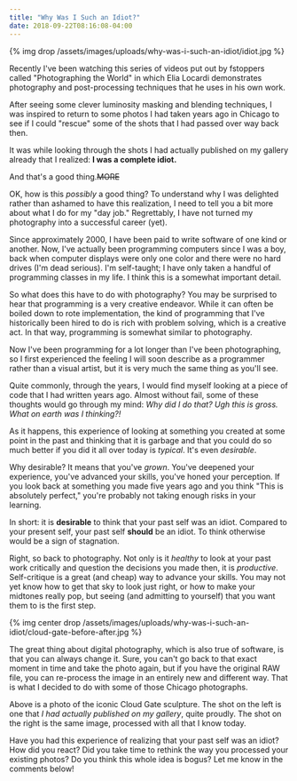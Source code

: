 ```yaml
---
title: "Why Was I Such an Idiot?"
date: 2018-09-22T08:16:08-04:00
---
```


{% img drop /assets/images/uploads/why-was-i-such-an-idiot/idiot.jpg %}

Recently I've been watching this series of videos put out by fstoppers called
"Photographing the World" in which Elia Locardi demonstrates photography and
post-processing techniques that he uses in his own work.

After seeing some clever luminosity masking and blending techniques, I was
inspired to return to some photos I had taken years ago in Chicago to see if I
could "rescue" some of the shots that I had passed over way back then.

It was while looking through the shots I had actually published on my gallery
already that I realized: **I was a complete idiot.**

And that's a good thing.~~MORE~~

OK, how is this *possibly* a good thing? To understand why I was delighted
rather than ashamed to have this realization, I need to tell you a bit more
about what I do for my "day job." Regrettably, I have not turned my photography
into a successful career (yet).

Since approximately 2000, I have been paid to write software of one kind or
another. Now, I've actually been programming computers since I was a boy, back
when computer displays were only one color and there were no hard drives (I'm
dead serious). I'm self-taught; I have only taken a handful of programming
classes in my life. I think this is a somewhat important detail.

So what does this have to do with photography? You may be surprised to hear that
programming is a very creative endeavor. While it can often be boiled down to
rote implementation, the kind of programming that I've historically been hired
to do is rich with problem solving, which is a creative act. In that way,
programming is somewhat similar to photography.

Now I've been programming for a lot longer than I've been photographing, so I
first experienced the feeling I will soon describe as a programmer rather than a
visual artist, but it is very much the same thing as you'll see.

Quite commonly, through the years, I would find myself looking at a piece of
code that I had written years ago. Almost without fail, some of these thoughts
would go through my mind: *Why did I do that? Ugh this is gross. What on earth
was I thinking?!*

As it happens, this experience of looking at something you created at some point
in the past and thinking that it is garbage and that you could do so much better
if you did it all over today is *typical*. It's even *desirable*.

Why desirable? It means that you've *grown*. You've deepened your experience,
you've advanced your skills, you've honed your perception. If you look back at
something you made five years ago and you think "This is absolutely perfect,"
you're probably not taking enough risks in your learning.

In short: it is **desirable** to think that your past self was an
idiot. Compared to your present self, your past self **should** be an idiot. To
think otherwise would be a sign of stagnation.

Right, so back to photography. Not only is it *healthy* to look at your past
work critically and question the decisions you made then, it is
*productive*. Self-critique is a great (and cheap) way to advance your
skills. You may not yet know how to get that sky to look just right, or how to
make your midtones really pop, but seeing (and admitting to yourself) that you
want them to is the first step.

{% img center drop /assets/images/uploads/why-was-i-such-an-idiot/cloud-gate-before-after.jpg %}

The great thing about digital photography, which is also true of software, is
that you can always change it. Sure, you can't go back to that exact moment in
time and take the photo again, but if you have the original RAW file, you can
re-process the image in an entirely new and different way. That is what I
decided to do with some of those Chicago photographs.

Above is a photo of the iconic Cloud Gate sculpture. The shot on the left is one
that *I had actually published on my gallery*, quite proudly. The shot on the
right is the same image, processed with all that I know today.

Have you had this experience of realizing that your past self was an idiot? How
did you react? Did you take time to rethink the way you processed your existing
photos? Do you think this whole idea is bogus? Let me know in the comments below!

